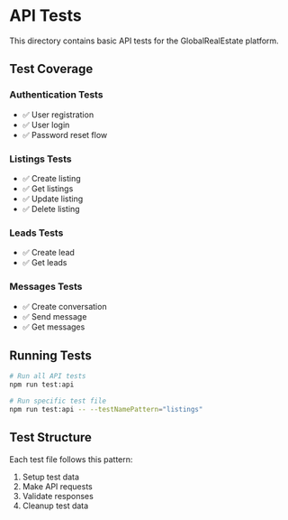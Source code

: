 # API Tests

This directory contains basic API tests for the GlobalRealEstate platform.

## Test Coverage

### Authentication Tests
- ✅ User registration
- ✅ User login
- ✅ Password reset flow

### Listings Tests  
- ✅ Create listing
- ✅ Get listings
- ✅ Update listing
- ✅ Delete listing

### Leads Tests
- ✅ Create lead
- ✅ Get leads

### Messages Tests
- ✅ Create conversation
- ✅ Send message
- ✅ Get messages

## Running Tests

```bash
# Run all API tests
npm run test:api

# Run specific test file
npm run test:api -- --testNamePattern="listings"
```

## Test Structure

Each test file follows this pattern:
1. Setup test data
2. Make API requests
3. Validate responses
4. Cleanup test data
